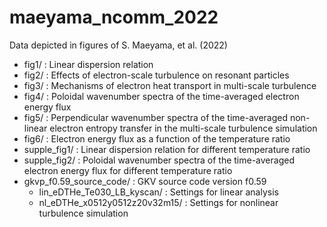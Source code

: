 # maeyama_ncomm_2022
Data depicted in figures of S. Maeyama, et al. (2022)

- fig1/ : Linear dispersion relation
- fig2/ : Effects of electron-scale turbulence on resonant particles
- fig3/ : Mechanisms of electron heat transport in multi-scale turbulence
- fig4/ : Poloidal wavenumber spectra of the time-averaged electron energy flux
- fig5/ : Perpendicular wavenumber spectra of the time-averaged non-linear electron entropy transfer in the multi-scale turbulence simulation
- fig6/ : Electron energy flux as a function of the temperature ratio
- supple_fig1/ : Linear dispersion relation for different temperature ratio
- supple_fig2/ : Poloidal wavenumber spectra of the time-averaged electron energy flux for different temperature ratio
- gkvp_f0.59_source_code/ : GKV source code version f0.59
    - lin_eDTHe_Te030_LB_kyscan/ : Settings for linear analysis 
    - nl_eDTHe_x0512y0512z20v32m15/ : Settings for nonlinear turbulence simulation
